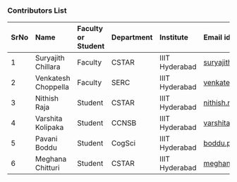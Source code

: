 ### Contributors List

SrNo | Name | Faculty or Student | Department| Institute | Email id
:--|:--|:--|:--|:--|:--|
1 | Suryajith Chillara | Faculty | CSTAR | IIIT Hyderabad | suryajith.chillara@iiit.ac.in
2 | Venkatesh Choppella | Faculty | SERC | IIIT Hyderabad | venkatesh.choppella@iiit.ac.in
3 | Nithish Raja | Student | CSTAR | IIIT Hyderabad | nithish.raja@research.iiit.ac.in
4 | Varshita Kolipaka | Student | CCNSB | IIIT Hyderabad | varshita.k@research.iiit.ac.in
5 | Pavani Boddu | Student | CogSci | IIIT Hyderabad | boddu.pavani@research.iiit.ac.in
6 | Meghana Chitturi | Student | CSTAR | IIIT Hyderabad | meghana.chitturi@students.iiit.ac.in
